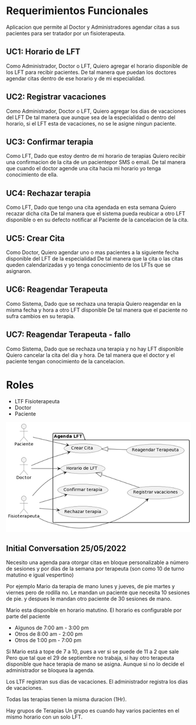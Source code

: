 
# Requerimientos Funcionales
Aplicacion que permite al Doctor y Administradores agendar citas a sus pacientes para ser tratador por un fisioterapeuta.

## UC1: Horario de LFT
Como Administrador, Doctor o LFT,
Quiero agregar el horario disponible de los LFT para recibir pacientes.
De tal manera que puedan los doctores agendar citas dentro de ese horario y de mi especialidad.

## UC2: Registrar vacaciones
Como Administrador, Doctor o LFT,
Quiero agregar los dias de vacaciones del LFT
De tal manera que aunque sea de la especialidad o dentro del horario, si el LFT esta de vacaciones, no se le asigne ningun paciente.

## UC3: Confirmar terapia
Como LFT,
Dado que estoy dentro de mi horario de terapias
Quiero recibir una confirmacion de la cita de un pacientepor SMS o email.
De tal manera que cuando el doctor agende una cita hacia mi horario yo tenga conocimiento de ella.

## UC4: Rechazar terapia
Como LFT,
Dado que tengo una cita agendada en esta semana
Quiero recazar dicha cita
De tal manera que el sistema pueda reubicar a otro LFT disponible o en su defecto notificar al Paciente de la cancelacion de la cita.

## UC5: Crear Cita
Como Doctor,
Quiero agendar uno o mas pacientes a la siguiente fecha disponible del LFT de la especialidad
De tal manera que la cita o las citas queden calendarizadas y yo tenga conocimiento de los LFTs que se asignaron.

## UC6: Reagendar Terapeuta
Como Sistema,
Dado que se rechaza una terapia
Quiero reagendar en la misma fecha y hora a otro LFT disponible
De tal manera que el paciente no sufra cambios en su terapia.

## UC7: Reagendar Terapeuta - fallo
Como Sistema,
Dado que se rechaza una terapia y no hay LFT disponible
Quiero cancelar la cita del dia y hora.
De tal manera que el doctor y el paciente tengan conocimiento de la cancelacion.

# Roles
* LTF Fisioterapeuta
* Doctor
* Paciente

![use-cases](/architecture/UML/use-cases.png)

## Initial Conversation 25/05/2022

Necesito una agenda para otorgar citas en bloque personalizable a número de sesiones y por días de la semana por terapeuta (son como 10 de turno matutino e igual vespertino)

Por ejemplo Mario da terapia de mano lunes y jueves, de pie martes y viernes pero de rodilla no. Le mandan un paciente que necesita 10 sesiones de pie. y despues le mandan otro paciente de 30 sesiones de mano.

Mario esta disponible en horario matutino.
El horario es configurable por parte del paciente
* Algunos de 7:00 am - 3:00 pm
* Otros de 8:00 am - 2:00 pm
* Otros de 1:00 pm - 7:00 pm

Si Mario está a tope de 7 a 10, pues a ver si se puede de 11 a 2 que sale
Pero que tal que el 29 de septiembre no trabaja, si hay otro terapeuta disponible que hace terapia de mano se asigna.
Aunque si no lo decide el administrador se bloquea la agenda.

Los LTF registran sus dias de vacaciones.
El administrador registra los dias de vacaciones.

Todas las terapias tienen la misma duracion (1Hr).

Hay grupos de Terapias
Un grupo es cuando hay varios pacientes en el mismo horario con un solo LFT.
